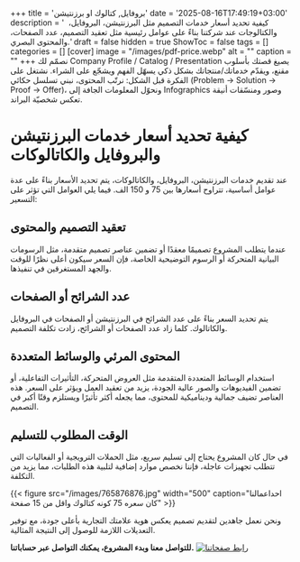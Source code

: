 +++
title = 'بروفايل, كتالوك او برزنتيشن'
date = '2025-08-16T17:49:19+03:00'
description = '  كيفية تحديد أسعار خدمات التصميم مثل البرزنتيشن، البروفايل، والكتالوجات عند شركتنا بناءً على عوامل رئيسية مثل تعقيد التصميم، عدد الصفحات، والمحتوى البصري.'
draft = false
hidden = true
ShowToc = false
tags = []
categories = []
[cover]
    image = "/images/pdf-price.webp"
    alt = ""
    caption = ""
+++
نصمّم لك Company Profile / Catalog / Presentation يصيغ قصتك بأسلوب مقنع، ويقدّم خدماتك/منتجاتك بشكل ذكي يسهّل الفهم ويشجّع على الشراء. نشتغل على الفكرة قبل الشكل: نرتّب المحتوى، نبني تسلسل حكائي (Problem → Solution → Proof → Offer)، ونحوّل المعلومات الجافة إلى Infographics وصور ومنسّقات أنيقة تعكس شخصيّة البراند.

# كيفية تحديد أسعار خدمات البرزنتيشن والبروفايل والكاتالوكات

عند تقديم خدمات البرزنتيشن، البروفايل، والكاتالوكات، يتم تحديد الأسعار بناءً على عدة عوامل أساسية، تتراوح أسعارها بين 75 و 150 الف. فيما يلي العوامل التي تؤثر على التسعير:

## تعقيد التصميم والمحتوى

عندما يتطلب المشروع تصميمًا معقدًا أو تضمين عناصر تصميم متقدمة، مثل الرسومات البيانية المتحركة أو الرسوم التوضيحية الخاصة، فإن السعر سيكون أعلى نظرًا للوقت والجهد المستغرقين في تنفيذها.

## عدد الشرائح أو الصفحات

يتم تحديد السعر بناءً على عدد الشرائح في البرزنتيشن أو الصفحات في البروفايل والكاتالوك. كلما زاد عدد الصفحات أو الشرائح، زادت تكلفة التصميم.

## المحتوى المرئي والوسائط المتعددة

استخدام الوسائط المتعددة المتقدمة مثل العروض المتحركة، التأثيرات التفاعلية، أو تضمين الفيديوهات والصور عالية الجودة، يزيد من تعقيد العمل ويؤثر على السعر. هذه العناصر تضيف جمالية وديناميكية للمحتوى، مما يجعله أكثر تأثيرًا ويستلزم وقتًا أكبر في التصميم.

## الوقت المطلوب للتسليم

في حال كان المشروع يحتاج إلى تسليم سريع، مثل الحملات الترويجية أو الفعاليات التي تتطلب تجهيزات عاجلة، فإننا نخصص موارد إضافية لتلبية هذه الطلبات، مما يزيد من التكلفة.

{{< figure src="/images/765876876.jpg" width="500" caption="احداعمالنا كان سعره 75 كونه كتالوك واقل من 15 صفحة" >}}

ونحن نعمل جاهدين لتقديم تصميم يعكس هوية علامتك التجارية بأعلى جودة، مع توفير التعديلات اللازمة للوصول إلى النتيجة المثالية.

**للتواصل معنا وبدء المشروع، يمكنك التواصل عبر حساباتنا.**
[![رابط صفحاتنا](/images/social-media.webp)](46457657/575676/)